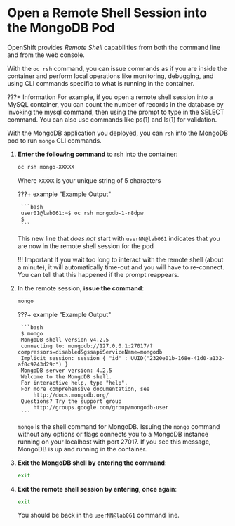 # Open a Remote Shell Session into the MongoDB Pod

OpenShift provides *Remote Shell* capabilities from both the command line and from the web console.

With the `oc rsh` command, you can issue commands as if you are inside the container and perform local operations like monitoring, debugging, and using CLI commands specific to what is running in the container.

???+ Information
    For example, if you open a remote shell session into a MySQL container, you can count the number of records in the database by invoking the mysql command, then using the prompt to type in the SELECT command. You can also use commands like ps(1) and ls(1) for validation.

With the MongoDB application you deployed, you can `rsh` into the MongoDB pod to run `mongo` CLI commands.

1. **Enter the following command** to rsh into the container:

    ```bash
    oc rsh mongo-XXXXX
    ```

    Where `XXXXX` is your unique string of 5 characters

    ???+ example "Example Output"

        ```bash
        user01@lab061:~$ oc rsh mongodb-1-r8dpw
        $ 
        ```

    This new line that *does not* start with `userNN@lab061` indicates that you are now in the remote shell session for the pod

    !!! Important
        If you wait too long to interact with the remote shell (about a minute), it will automatically time-out and you will have to re-connect. You can tell that this happened if the      prompt reappears. 

1. In the remote session, **issue the command**:

    ```bash
    mongo
    ```

    ???+ example "Example Output"

        ```bash
        $ mongo
        MongoDB shell version v4.2.5
        connecting to: mongodb://127.0.0.1:27017/?compressors=disabled&gssapiServiceName=mongodb
        Implicit session: session { "id" : UUID("2320e01b-168e-41d0-a132-af0c9243d29c") }
        MongoDB server version: 4.2.5
        Welcome to the MongoDB shell.
        For interactive help, type "help".
        For more comprehensive documentation, see
            http://docs.mongodb.org/
        Questions? Try the support group
            http://groups.google.com/group/mongodb-user
        ```

    `mongo` is the shell command for MongoDB. Issuing the `mongo` command without any options or flags connects you to a MongoDB instance running on your localhost with port 27017. If you see this message, MongoDB is up and running in the container.

1. **Exit the MongoDB shell by entering the command**:

    ```bash
    exit
    ```

1. **Exit the remote shell session by entering, once again**:

    ```bash
    exit
    ```

    You should be back in the `userNN@lab061` command line.
